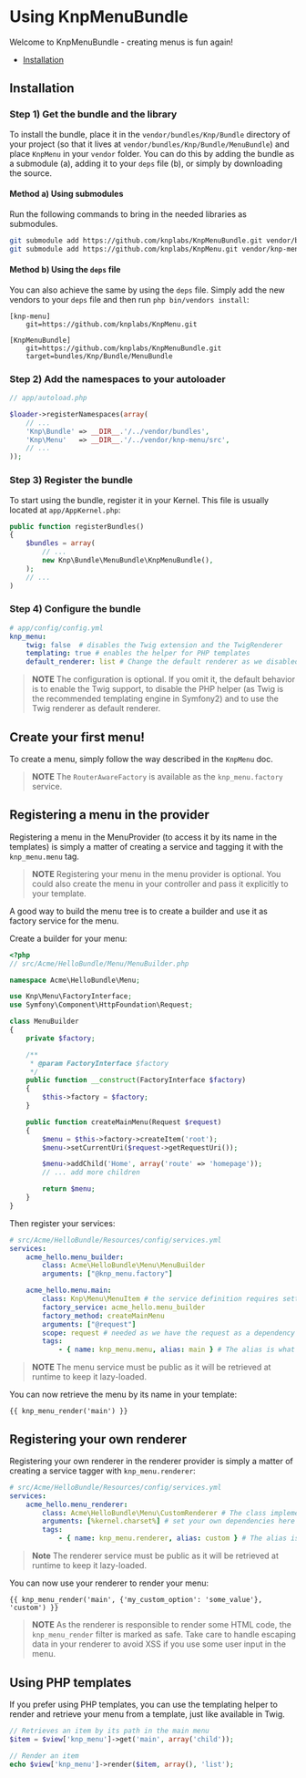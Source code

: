 Using KnpMenuBundle
===================

Welcome to KnpMenuBundle - creating menus is fun again!

* [Installation](#testing)

## Installation

### Step 1) Get the bundle and the library

To install the bundle, place it in the `vendor/bundles/Knp/Bundle` directory
of your project (so that it lives at `vendor/bundles/Knp/Bundle/MenuBundle`)
and place `KnpMenu` in your `vendor` folder.
You can do this by adding the bundle as a submodule (a), adding it to your
`deps` file (b), or simply by downloading the source.

#### Method a) Using submodules

Run the following commands to bring in the needed libraries as submodules.

```bash
git submodule add https://github.com/knplabs/KnpMenuBundle.git vendor/bundles/Knp/Bundle/MenuBundle
git submodule add https://github.com/knplabs/KnpMenu.git vendor/knp-menu
```

#### Method b) Using the `deps` file

You can also achieve the same by using the `deps` file. Simply add the new
vendors to your `deps` file and then run `php bin/vendors install`:

```
[knp-menu]
    git=https://github.com/knplabs/KnpMenu.git

[KnpMenuBundle]
    git=https://github.com/knplabs/KnpMenuBundle.git
    target=bundles/Knp/Bundle/MenuBundle
```

### Step 2) Add the namespaces to your autoloader

```php
// app/autoload.php

$loader->registerNamespaces(array(
    // ...
    'Knp\Bundle' => __DIR__.'/../vendor/bundles',
    'Knp\Menu'   => __DIR__.'/../vendor/knp-menu/src',
    // ...
));
```

### Step 3) Register the bundle

To start using the bundle, register it in your Kernel. This file is usually
located at `app/AppKernel.php`:

```php
public function registerBundles()
{
    $bundles = array(
        // ...
        new Knp\Bundle\MenuBundle\KnpMenuBundle(),
    );
    // ...
)
```

### Step 4) Configure the bundle

```yaml
# app/config/config.yml
knp_menu:
    twig: false  # disables the Twig extension and the TwigRenderer
    templating: true # enables the helper for PHP templates
    default_renderer: list # Change the default renderer as we disabled the Twig one
```

>**NOTE**
>The configuration is optional. If you omit it, the default behavior is to
>enable the Twig support, to disable the PHP helper (as Twig is the recommended
>templating engine in Symfony2) and to use the Twig renderer as default renderer.

## Create your first menu!

To create a menu, simply follow the way described in the `KnpMenu` doc.

>**NOTE**
>The `RouterAwareFactory` is available as the `knp_menu.factory` service.

## Registering a menu in the provider

Registering a menu in the MenuProvider (to access it by its name in the templates)
is simply a matter of creating a service and tagging it with the `knp_menu.menu`
tag.

>**NOTE**
>Registering your menu in the menu provider is optional. You could also create
>the menu in your controller and pass it explicitly to your template.

A good way to build the menu tree is to create a builder and use it as factory
service for the menu.

Create a builder for your menu:

```php
<?php
// src/Acme/HelloBundle/Menu/MenuBuilder.php

namespace Acme\HelloBundle\Menu;

use Knp\Menu\FactoryInterface;
use Symfony\Component\HttpFoundation\Request;

class MenuBuilder
{
    private $factory;

    /**
     * @param FactoryInterface $factory
     */
    public function __construct(FactoryInterface $factory)
    {
        $this->factory = $factory;
    }

    public function createMainMenu(Request $request)
    {
        $menu = $this->factory->createItem('root');
        $menu->setCurrentUri($request->getRequestUri());

        $menu->addChild('Home', array('route' => 'homepage'));
        // ... add more children

        return $menu;
    }
}
```

Then register your services:

```yaml
# src/Acme/HelloBundle/Resources/config/services.yml
services:
    acme_hello.menu_builder:
        class: Acme\HelloBundle\Menu\MenuBuilder
        arguments: ["@knp_menu.factory"]

    acme_hello.menu.main:
        class: Knp\Menu\MenuItem # the service definition requires setting the class
        factory_service: acme_hello.menu_builder
        factory_method: createMainMenu
        arguments: ["@request"]
        scope: request # needed as we have the request as a dependency here
        tags:
            - { name: knp_menu.menu, alias: main } # The alias is what is used to retrieve the menu
```

>**NOTE**
>The menu service must be public as it will be retrieved at runtime to keep
>it lazy-loaded.

You can now retrieve the menu by its name in your template:

```jinja
{{ knp_menu_render('main') }}
```

## Registering your own renderer

Registering your own renderer in the renderer provider is simply a matter
of creating a service tagger with `knp_menu.renderer`:

```yaml
# src/Acme/HelloBundle/Resources/config/services.yml
services:
    acme_hello.menu_renderer:
        class: Acme\HelloBundle\Menu\CustomRenderer # The class implements Knp\Menu\Renderer\RendererInterface
        arguments: [%kernel.charset%] # set your own dependencies here
        tags:
            - { name: knp_menu.renderer, alias: custom } # The alias is what is used to retrieve the menu
```

>**Note**
>The renderer service must be public as it will be retrieved at runtime to
>keep it lazy-loaded.

You can now use your renderer to render your menu:

```jinja
{{ knp_menu_render('main', {'my_custom_option': 'some_value'}, 'custom') }}
```

>**NOTE**
>As the renderer is responsible to render some HTML code, the `knp_menu_render`
>filter is marked as safe. Take care to handle escaping data in your renderer
>to avoid XSS if you use some user input in the menu.

## Using PHP templates

If you prefer using PHP templates, you can use the templating helper to render
and retrieve your menu from a template, just like available in Twig.

```php
// Retrieves an item by its path in the main menu
$item = $view['knp_menu']->get('main', array('child'));

// Render an item
echo $view['knp_menu']->render($item, array(), 'list');
```
